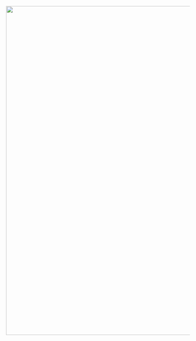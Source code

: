 
<img src="https://github.com/nassuphis/trip_to_trasquera/blob/main/docs/assets/images/hires_trasquera1.jpg" height="900px" width="1200px" />

